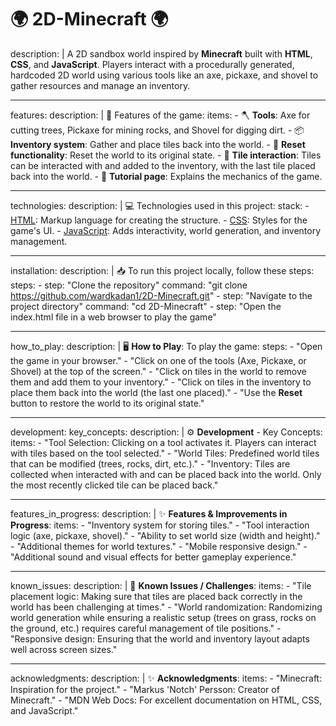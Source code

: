 # 🌍 2D-Minecraft 🌍

description: |
  A 2D sandbox world inspired by **Minecraft** built with **HTML**, **CSS**, and **JavaScript**. 
  Players interact with a procedurally generated, hardcoded 2D world using various tools like an axe, 
  pickaxe, and shovel to gather resources and manage an inventory.

---

features:
  description: |
    🚀 Features of the game:
  items:
    - 🪓 **Tools**: Axe for cutting trees, Pickaxe for mining rocks, and Shovel for digging dirt.
    - 📦 **Inventory system**: Gather and place tiles back into the world.
    - 🔄 **Reset functionality**: Reset the world to its original state.
    - 🌱 **Tile interaction**: Tiles can be interacted with and added to the inventory, with the last tile placed back into the world.
    - 📜 **Tutorial page**: Explains the mechanics of the game.

---

technologies:
  description: |
    💻 Technologies used in this project:
  stack:
    - [HTML](https://developer.mozilla.org/en-US/docs/Web/HTML): Markup language for creating the structure.
    - [CSS](https://developer.mozilla.org/en-US/docs/Web/CSS): Styles for the game's UI.
    - [JavaScript](https://developer.mozilla.org/en-US/docs/Web/JavaScript): Adds interactivity, world generation, and inventory management.

---

installation:
  description: |
    📥 To run this project locally, follow these steps:
  steps:
    - step: "Clone the repository"
      command: "git clone https://github.com/wardkadan1/2D-Minecraft.git"
    - step: "Navigate to the project directory"
      command: "cd 2D-Minecraft"
    - step: "Open the index.html file in a web browser to play the game"

---

how_to_play:
  description: |
    🖥️ **How to Play**:
    To play the game:
  steps:
    - "Open the game in your browser."
    - "Click on one of the tools (Axe, Pickaxe, or Shovel) at the top of the screen."
    - "Click on tiles in the world to remove them and add them to your inventory."
    - "Click on tiles in the inventory to place them back into the world (the last one placed)."
    - "Use the **Reset** button to restore the world to its original state."

---

development:
  key_concepts:
    description: |
      ⚙️ **Development** - Key Concepts:
    items:
      - "Tool Selection: Clicking on a tool activates it. Players can interact with tiles based on the tool selected."
      - "World Tiles: Predefined world tiles that can be modified (trees, rocks, dirt, etc.)."
      - "Inventory: Tiles are collected when interacted with and can be placed back into the world. Only the most recently clicked tile can be placed back."

---

features_in_progress:
  description: |
    ✨ **Features & Improvements in Progress**:
  items:
    - "Inventory system for storing tiles."
    - "Tool interaction logic (axe, pickaxe, shovel)."
    - "Ability to set world size (width and height)."
    - "Additional themes for world textures."
    - "Mobile responsive design."
    - "Additional sound and visual effects for better gameplay experience."

---

known_issues:
  description: |
    📝 **Known Issues / Challenges**:
  items:
    - "Tile placement logic: Making sure that tiles are placed back correctly in the world has been challenging at times."
    - "World randomization: Randomizing world generation while ensuring a realistic setup (trees on grass, rocks on the ground, etc.) requires careful management of tile positions."
    - "Responsive design: Ensuring that the world and inventory layout adapts well across screen sizes."

---

acknowledgments:
  description: |
    ✨ **Acknowledgments**:
  items:
    - "Minecraft: Inspiration for the project."
    - "Markus 'Notch' Persson: Creator of Minecraft."
    - "MDN Web Docs: For excellent documentation on HTML, CSS, and JavaScript."
